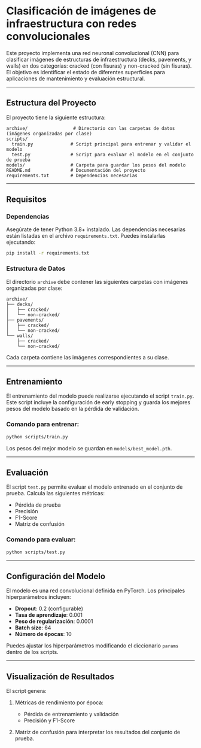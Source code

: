 # Clasificación de imágenes de infraestructura con redes convolucionales

Este proyecto implementa una red neuronal convolucional (CNN) para clasificar imágenes de estructuras de infraestructura (decks, pavements, y walls) en dos categorías: cracked (con fisuras) y non-cracked (sin fisuras). El objetivo es identificar el estado de diferentes superficies para aplicaciones de mantenimiento y evaluación estructural.

---

## Estructura del Proyecto

El proyecto tiene la siguiente estructura:

```
archive/                 # Directorio con las carpetas de datos (imágenes organizadas por clase)
scripts/
  train.py              # Script principal para entrenar y validar el modelo
  test.py               # Script para evaluar el modelo en el conjunto de prueba
models/                 # Carpeta para guardar los pesos del modelo
README.md               # Documentación del proyecto
requirements.txt        # Dependencias necesarias
```

---

## Requisitos

### Dependencias

Asegúrate de tener Python 3.8+ instalado. Las dependencias necesarias están listadas en el archivo `requirements.txt`. Puedes instalarlas ejecutando:

```bash
pip install -r requirements.txt
```

### Estructura de Datos

El directorio `archive` debe contener las siguientes carpetas con imágenes organizadas por clase:

```
archive/
├── decks/
│   ├── cracked/
│   └── non-cracked/
├── pavements/
│   ├── cracked/
│   └── non-cracked/
└── walls/
    ├── cracked/
    └── non-cracked/
```

Cada carpeta contiene las imágenes correspondientes a su clase.

---

## Entrenamiento

El entrenamiento del modelo puede realizarse ejecutando el script `train.py`. Este script incluye la configuración de early stopping y guarda los mejores pesos del modelo basado en la pérdida de validación.

### Comando para entrenar:

```bash
python scripts/train.py
```

Los pesos del mejor modelo se guardan en `models/best_model.pth`.

---

## Evaluación

El script `test.py` permite evaluar el modelo entrenado en el conjunto de prueba. Calcula las siguientes métricas:

- Pérdida de prueba
- Precisión
- F1-Score
- Matriz de confusión

### Comando para evaluar:

```bash
python scripts/test.py
```

---

## Configuración del Modelo

El modelo es una red convolucional definida en PyTorch. Los principales hiperparámetros incluyen:

- **Dropout**: 0.2 (configurable)
- **Tasa de aprendizaje**: 0.001
- **Peso de regularización**: 0.0001
- **Batch size**: 64
- **Número de épocas**: 10

Puedes ajustar los hiperparámetros modificando el diccionario `params` dentro de los scripts.

---

## Visualización de Resultados

El script genera:

1. Métricas de rendimiento por época:
   - Pérdida de entrenamiento y validación
   - Precisión y F1-Score

2. Matriz de confusión para interpretar los resultados del conjunto de prueba.
